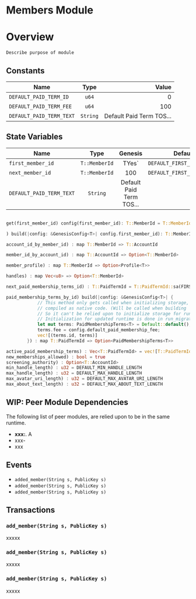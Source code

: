 
# Members Module

# Overview

`Describe purpose of module`

## Constants


| Name                        | Type          | Value                |
| --------------------------- |:-------------:| --------------------:|
| `DEFAULT_PAID_TERM_ID`      | `u64`         | 0                    |
| `DEFAULT_PAID_TERM_FEE`     | `u64`        | 100                    |
| `DEFAULT_PAID_TERM_TEXT`    | `String`        | Default Paid Term TOS...   |

## State Variables



| Name                       | Type                   | Genesis                          | Default               |
| --------------------------- |:---------------------:|:--------------------------------:|:--------------------:|
| `first_member_id`           | `T::MemberId`         | TYes`                                | `DEFAULT_FIRST_MEMBER_IDE` |
| `next_member_id`     | `T::MemberId`                 | 100                              |  `DEFAULT_FIRST_MEMBER_IDE`  |
| `DEFAULT_PAID_TERM_TEXT`    | `String`              | Default Paid Term TOS...         | |

```Rust

get(first_member_id) config(first_member_id): T::MemberId = T::MemberId::sa()

) build(|config: &GenesisConfig<T>| config.first_member_id): T::MemberId = T::MemberId::sa(DEFAULT_FIRST_MEMBER_ID)

account_id_by_member_id) : map T::MemberId => T::AccountId

member_id_by_account_id) : map T::AccountId => Option<T::MemberId>

member_profile) : map T::MemberId => Option<Profile<T>>

handles) : map Vec<u8> => Option<T::MemberId>

next_paid_membership_terms_id) : T::PaidTermId = T::PaidTermId::sa(FIRST_PAID_TERMS_ID)

paid_membership_terms_by_id) build(|config: &GenesisConfig<T>| {
            // This method only gets called when initializing storage, and is
            // compiled as native code. (Will be called when building `raw` chainspec)
            // So it can't be relied upon to initialize storage for runtimes updates.
            // Initialization for updated runtime is done in run_migration()
            let mut terms: PaidMembershipTerms<T> = Default::default();
            terms.fee = config.default_paid_membership_fee;
            vec![(terms.id, terms)]
        }) : map T::PaidTermId => Option<PaidMembershipTerms<T>>

active_paid_membership_terms) : Vec<T::PaidTermId> = vec![T::PaidTermId::sa(DEFAULT_PAID_TERM_ID)]
new_memberships_allowed) : bool = true
screening_authority) : Option<T::AccountId>
min_handle_length) : u32 = DEFAULT_MIN_HANDLE_LENGTH
max_handle_length) : u32 = DEFAULT_MAX_HANDLE_LENGTH
max_avatar_uri_length) : u32 = DEFAULT_MAX_AVATAR_URI_LENGTH
max_about_text_length) : u32 = DEFAULT_MAX_ABOUT_TEXT_LENGTH
```
## WIP: Peer Module Dependencies

The following list of peer modules, are relied upon to be in the same runtime.

- **xxx:**. A
- xxx-
- xxx

## Events

- `added_member(String s, PublicKey s)`
- `added_member(String s, PublicKey s)`
- `added_member(String s, PublicKey s)`

## Transactions

### `add_member(String s, PublicKey s)`

xxxxx

### `add_member(String s, PublicKey s)`

xxxxx

### `add_member(String s, PublicKey s)`

xxxxx
